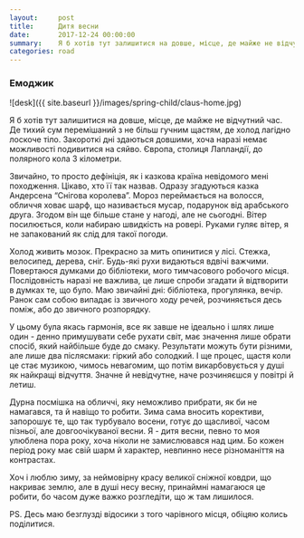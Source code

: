 ```yaml
---
layout:     post
title:      Дитя весни
date:       2017-12-24 00:00:00
summary:    Я б хотів тут залишитися на довше, місце, де майже не відчутний час. Де тихий сум перемішаний з не більш гучним щастям..
categories: road
---
```


### Емоджик
![desk]({{ site.baseurl }}/images/spring-child/claus-home.jpg)

Я б хотів тут залишитися на довше, місце, де майже не відчутний час. Де тихий сум перемішаний з не більш гучним щастям, де холод лагідно лоскоче тіло. Закороткі дні здаються довшими, хоча наразі немає можливості подивитися на сяйво. Європа, столиця Лапландії, до полярного кола 3 кілометри.

Звичайно, то просто дефініція, як і казкова країна невідомого мені походження. Цікаво, хто її так назвав. Одразу згадуються казка Андерсена “Снігова королева”. Мороз переймається на волосся, обличчя ховає шарф, що називається мусар, подарунок від арабського друга. Згодом він ще більше стане у нагоді, але не сьогодні. Вітер посилюється, коли набираю швидкість на ровері. Руками гуляє вітер, я не запакований як слід для такої погоди.

Холод живить мозок. Прекрасно за мить опинитися у лісі. Стежка, велосипед, дерева, сніг. Будь-які рухи видаються вдвічі важчими. Повертаюся думками до бібліотеки, мого тимчасового робочого місця. Послідовність наразі не важлива, це лише спроби згадати й відтворити в думках те, що було. Маю звичайні дні: бібліотека, прогулянка, вечір. Ранок сам собою випадає із звичного ходу речей, розчиняється десь поміж, або до звичного розпорядку.

У цьому була якась гармонія, все як завше не ідеально і шлях лише один - денно примушувати себе рухати світ, має значення лише обрати спосіб, який найбільше буде до смаку. Результати можуть бути різними, але лише два післясмаки: гіркий або солодкий. І ще процес, щастя коли це стає музикою, чимось невагомим, що потім викарбовується у душі як найкращі відчуття. Значне й невідчутне, наче розчиняєшся у повітрі й летиш.

Дурна посмішка на обличчі, яку неможливо прибрати, як би не намагався, та й навіщо то робити. Зима сама вносить корективи, запорошує те, що так турбувало восени, готує до щасливої, часом пізньої, але довгоочікуваної весни. Я - дитя весни, певно то моя улюблена пора року, хоча ніколи не замислювався над цим. Бо кожен період року має свій шарм й характер, невпинно несе різноманіття на контрастах.

Хоч і люблю зиму, за неймовірну красу великої сніжної ковдри, що накриває землю, але в душі несу весну, принаймні намагаюся це робити, бо часом дуже важко розгледіти, що ж там лишилося.

PS. Десь маю безглузді відосики з того чарівного місця, обіцяю колись поділитися.